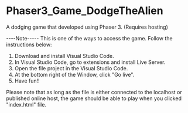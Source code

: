# Phaser3_Game_DodgeTheAlien
A dodging game that developed using Phaser 3. (Requires hosting)

----Note-----
This is one of the ways to access the game. Follow the instructions below:
1. Download and install Visual Studio Code.
2. In Visual Studio Code, go to extensions and install Live Server.
3. Open the file project in the Visual Studio Code.
4. At the bottom right of the Window, click "Go live".
5. Have fun!!

Please note that as long as the file is either connected to the localhost or published online host, the game should be able to play when you clicked "index.html" file.
